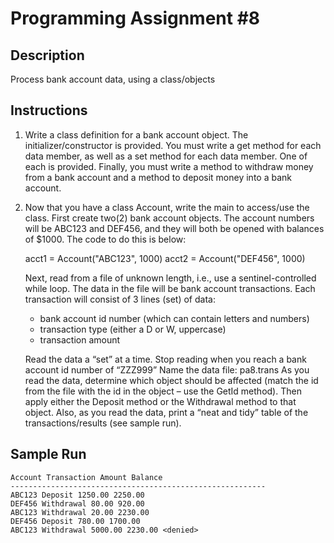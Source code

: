 # Programming Assignment #8

## Description
Process bank account data, using a class/objects

## Instructions
1. Write a class definition for a bank account object. The initializer/constructor is provided. You must write a get method for each data member, as well as a set method for each data member. One of each is provided. Finally, you must write a method to withdraw money from a bank account and a method to deposit money into a bank account.

2. Now that you have a class Account, write the main to access/use the class. First create two(2) bank account objects. The account numbers will be ABC123 and DEF456, and they will both be opened with balances of $1000. The code to do this is below:
 
	acct1 = Account("ABC123", 1000)
	acct2 = Account("DEF456", 1000)

	Next, read from a file of unknown length, i.e., use a sentinel-controlled while loop. The data in the file will be bank account transactions. Each transaction will consist of 3 lines (set) of data:
	- bank account id number (which can contain letters and numbers)
	- transaction type (either a D or W, uppercase)
	- transaction amount

	Read the data a “set” at a time. Stop reading when you reach a bank account id number of “ZZZ999”
	Name the data file: pa8.trans
	As you read the data, determine which object should be affected (match the id from the file with the id in the object – use the GetId method). Then apply either the Deposit method or the Withdrawal method to that object.
	Also, as you read the data, print a “neat and tidy” table of the transactions/results (see sample run).

## Sample Run
	Account Transaction Amount Balance
	---------------------------------------------------------
	ABC123 Deposit 1250.00 2250.00
	DEF456 Withdrawal 80.00 920.00
	ABC123 Withdrawal 20.00 2230.00
	DEF456 Deposit 780.00 1700.00
	ABC123 Withdrawal 5000.00 2230.00 <denied>